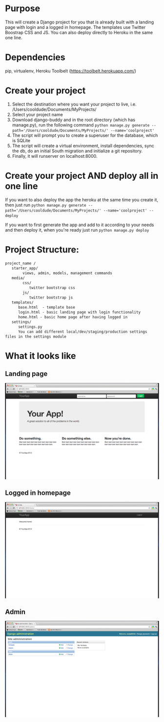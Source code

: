 # Purpose
This will create a Django project for you that is already built with a landing page with login and a logged in homepage. The templates use Twitter Boostrap CSS and JS. You can also deploy directly to Heroku in the same one line.

# Dependencies
pip, virtualenv, Heroku Toolbelt (https://toolbelt.herokuapp.com/)

# Create your project
1. Select the destination where you want your project to live, i.e. /Users/cooldude/Documents/MyProjects/
2. Select your project name
3. Download django-buddy and in the root directory (which has manage.py), run the following command
`python manage.py generate --path='/Users/cooldude/Documents/MyProjects/' --name='coolproject'`
4. The script will prompt you to create a superuser for the database, which is SQLite
5. The script will create a virtual environment, install dependencies, sync the db, do an initial South migration and initialize a git repository.
6. Finally, it will runserver on localhost:8000.

# Create your project AND deploy all in one line
If you want to also deploy the app the heroku at the same time you create it, then just run
`python manage.py generate --path='/Users/cooldude/Documents/MyProjects/' --name='coolproject' --deploy`

If you want to first generate the app and add to it according to your needs and then deploy it, when you're ready just run
`python manage.py deploy`


# Project Structure:
```
project_name /
   starter_app/
        views, admin, models, management commands
   media/
        css/
           twitter bootstrap css
        js/
           twitter bootstrap js
   templates/
      base.html  - template base
      login.html - basic landing page with login functionality
      home.html - basic home page after having logged in
   settings/
      settings.py
      You can add different local/dev/staging/production settings files in the settings module
```

# What it looks like
## Landing page
![Screenshot of landing page](https://github.com/suneel0101/django-buddy/raw/master/images/landing_page.png)
## Logged in homepage
![Screenshot of logged in homepage](https://github.com/suneel0101/django-buddy/raw/master/images/home_page.png)
## Admin
![Screenshot of admin](https://github.com/suneel0101/django-buddy/raw/master/images/django-admin.png)